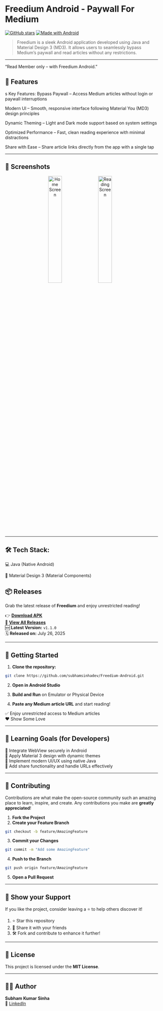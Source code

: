 # Freedium Android - Paywall For Medium

[![GitHub stars](https://img.shields.io/github/stars/subhamsinhadev/Freedium-Android.svg?style=social)](https://github.com/subhamsinhadev/Freedium-Android/stargazers)
[![Made with Android](https://img.shields.io/badge/Made%20with-Android-green?logo=android)](#)


> Freedium is a sleek Android application developed using Java and Material Design 3 (MD3). It allows users to seamlessly bypass Medium’s paywall and read articles without any restrictions.



---
“Read Member only – with Freedium Android.”

## 📱 Features
s
Key Features:
Bypass Paywall – Access Medium articles without login or paywall interruptions

Modern UI – Smooth, responsive interface following Material You (MD3) design principles

Dynamic Theming – Light and Dark mode support based on system settings

Optimized Performance – Fast, clean reading experience with minimal distractions

Share with Ease – Share article links directly from the app with a single tap


---

## 📸 Screenshots

<p align="center">
  <img src="screenshots/home.jpg" alt="Home Screen" width="30%" style="margin-right:10px;"/>
    <img src="screenshots/about.jpg" alt="Reading Screen" width="30%" style="margin-right:10px;"/>
      </p>

---



## 🛠️ Tech Stack:
💻 Java (Native Android)

🎨 Material Design 3 (Material Components)

## 📦 Releases

Grab the latest release of **Freedium** and enjoy unrestricted reading!

👉 **[Download APK](https://github.com/subhamsinhadev/Freedium-Android/releases/latest)**  
📄 **[View All Releases](https://github.com/subhamsinhadev/Freedium-Android/releases)**  
🆕 **Latest Version:** `v1.1.0`  
🗓️ **Released on:** July 26, 2025

---
## 🚀 Getting Started

1. **Clone the repository:**
```bash
git clone https://github.com/subhamsinhadev/Freedium-Android.git
```

2. **Open in Android Studio**

3. **Build and Run** on Emulator or Physical Device

4. **Paste any Medium article URL** and start reading!

✅ Enjoy unrestricted access to Medium articles  
❤️ Show Some Love

---

## 🧠 Learning Goals (for Developers)

📌 Integrate WebView securely in Android  
📌 Apply Material 3 design with dynamic themes  
📌 Implement modern UI/UX using native Java  
📌 Add share functionality and handle URLs effectively

---

## 🤝 Contributing

Contributions are what make the open-source community such an amazing place to learn, inspire, and create. Any contributions you make are **greatly appreciated**!

1. **Fork the Project**
2. **Create your Feature Branch**
```bash
git checkout -b feature/AmazingFeature
```
3. **Commit your Changes**
```bash
git commit -m "Add some AmazingFeature"
```
4. **Push to the Branch**
```bash
git push origin feature/AmazingFeature
```
5. **Open a Pull Request**

---

## 🌟 Show your Support

If you like the project, consider leaving a ⭐️ to help others discover it!

1. ⭐ Star this repository
2. 🔁 Share it with your friends
3. 🛠️ Fork and contribute to enhance it further!

---

## 📄 License

This project is licensed under the **MIT License**.

---

## 👨‍💻 Author

**Subham Kumar Sinha**  
📧 [LinkedIn](https://www.linkedin.com/in/subhamsinhadev)



